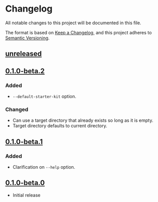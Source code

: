 # Changelog

All notable changes to this project will be documented in this file.

The format is based on [Keep a Changelog](https://keepachangelog.com/en/1.0.0/),
and this project adheres to [Semantic Versioning](https://semver.org/spec/v2.0.0.html).

## [unreleased]

## [0.1.0-beta.2]

### Added

- `--default-starter-kit` option.

### Changed

- Can use a target directory that already exists so long as it is empty.
- Target directory defaults to current directory.

## [0.1.0-beta.1]

### Added

- Clarification on `--help` option.

## [0.1.0-beta.0]

- Initial release

[unreleased]: https://github.com/fastly/create-compute-js/compare/v0.1.0-beta.2...HEAD
[0.1.0-beta.2]: https://github.com/fastly/create-compute-js/compare/v0.1.0-beta.1...v0.1.0-beta.2
[0.1.0-beta.1]: https://github.com/fastly/create-compute-js/compare/v0.1.0-beta.0...v0.1.0-beta.1
[0.1.0-beta.0]: https://github.com/fastly/create-compute-js/releases/tag/v0.1.0-beta.0
